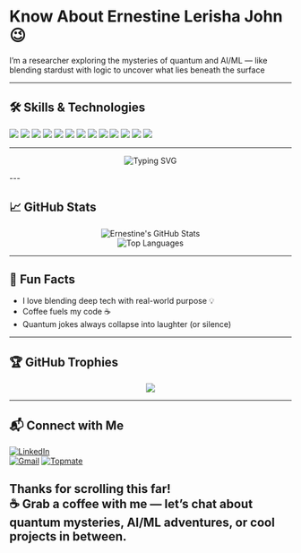 # Know About Ernestine Lerisha John 😉

I’m a researcher exploring the mysteries of quantum and AI/ML — like blending stardust with logic to uncover what lies beneath the surface

---

## 🛠️ Skills & Technologies
<p align="left">
  <img src="https://img.shields.io/badge/HTML5-E34F26?style=flat-square&logo=html5&logoColor=white" />
  <img src="https://img.shields.io/badge/CSS3-1572B6?style=flat-square&logo=css3&logoColor=white" />
  <img src="https://img.shields.io/badge/JavaScript-F7DF1E?style=flat-square&logo=javascript&logoColor=black" />
  <img src="https://img.shields.io/badge/React-61DAFB?style=flat-square&logo=react&logoColor=black" />
  <img src="https://img.shields.io/badge/Firebase-FFCA28?style=flat-square&logo=firebase&logoColor=black" />
  <img src="https://img.shields.io/badge/Node.js-339933?style=flat-square&logo=nodedotjs&logoColor=white" />
  <img src="https://img.shields.io/badge/Python-3776AB?style=flat-square&logo=python&logoColor=white" />
  <img src="https://img.shields.io/badge/OpenCV-5C3EE8?style=flat-square&logo=opencv&logoColor=white" />
  <img src="https://img.shields.io/badge/YOLOv5-red?style=flat-square&logo=github&logoColor=white" />
  <img src="https://img.shields.io/badge/MediaPipe-orange?style=flat-square&logo=google&logoColor=white" />
  <img src="https://img.shields.io/badge/ESP32-black?style=flat-square&logo=arduino&logoColor=white" />
  <img src="https://img.shields.io/badge/LaTeX-05122A?style=flat-square&logo=latex&logoColor=white" />
  <img src="https://img.shields.io/badge/Qiskit-563D7C?style=flat-square&logo=ibm&logoColor=white" />
</p>

---

<p align="center">
  <img src="https://readme-typing-svg.demolab.com?font=Fira+Code&pause=1000&color=F7305B&width=435&lines=Hi+I'm+Lerisha+John;Quantum+%2B+AI%2FML+Researcher;Curiosity+is+my+code!" alt="Typing SVG" />
</p>
---

## 📈 GitHub Stats

<p align="center">
  <img src="https://github-readme-stats.vercel.app/api?username=ernestinelerishaj&show_icons=true&theme=radical" alt="Ernestine's GitHub Stats" />
  <br/>
  <img src="https://github-readme-stats.vercel.app/api/top-langs/?username=ernestinelerishaj&layout=compact&theme=radical" alt="Top Languages" />
</p>

---

## 🌟 Fun Facts

- I love blending deep tech with real-world purpose 💡
- Coffee fuels my code ☕
- Quantum jokes always collapse into laughter (or silence)

---

## 🏆 GitHub Trophies

<p align="center">
  <img src="https://github-profile-trophy.vercel.app/?username=ernestinelerishaj&theme=onedark&row=1&column=7"/>
</p>

---

## 📬 Connect with Me

[![LinkedIn](https://img.shields.io/badge/LinkedIn-blue?style=flat-square&logo=linkedin&logoColor=white)](https://www.linkedin.com/in/ernestine-lerisha-john-4a863a204/)  
[![Gmail](https://img.shields.io/badge/Gmail-D14836?style=flat-square&logo=gmail&logoColor=white)](mailto:ernestinelerishaj@gmail.com)
[![Topmate](https://img.shields.io/badge/Topmate-1DA1F2?style=flat-square&logo=meetup&logoColor=white)](https://topmate.io/ernestine_lerisha)

Thanks for scrolling this far!  
☕ Grab a coffee with me — let’s chat about quantum mysteries, AI/ML adventures, or cool projects in between.  
---


